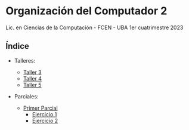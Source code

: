 # Organización del Computador 2

Lic. en Ciencias de la Computación - FCEN - UBA
1er cuatrimestre 2023

## Índice

- Talleres:
    - [Taller 3](Talleres/Taller-3/src/)
    - [Taller 4](Talleres/Taller-4/src/)
    - [Taller 5](Talleres/Taller-5/src/)

- Parciales:
    - [Primer Parcial](Parciales/Primer%20Parcial/)
        - [Ejercicio 1](Parciales/Primer%20Parcial/ej1/ej1.asm)
        - [Ejercicio 2](Parciales/Primer%20Parcial/ej2/ej2.asm)